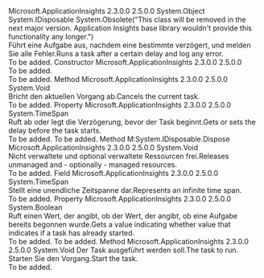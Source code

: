 <Type Name="TaskTimer" FullName="Microsoft.ApplicationInsights.Extensibility.Implementation.TaskTimer">
  <TypeSignature Language="C#" Value="public class TaskTimer : IDisposable" />
  <TypeSignature Language="ILAsm" Value=".class public auto ansi beforefieldinit TaskTimer extends System.Object implements class System.IDisposable" />
  <TypeSignature Language="DocId" Value="T:Microsoft.ApplicationInsights.Extensibility.Implementation.TaskTimer" />
  <TypeSignature Language="VB.NET" Value="Public Class TaskTimer&#xA;Implements IDisposable" />
  <TypeSignature Language="F#" Value="type TaskTimer = class&#xA;    interface IDisposable" />
  <AssemblyInfo>
    <AssemblyName>Microsoft.ApplicationInsights</AssemblyName>
    <AssemblyVersion>2.3.0.0</AssemblyVersion>
    <AssemblyVersion>2.5.0.0</AssemblyVersion>
  </AssemblyInfo>
  <Base>
    <BaseTypeName>System.Object</BaseTypeName>
  </Base>
  <Interfaces>
    <Interface>
      <InterfaceName>System.IDisposable</InterfaceName>
    </Interface>
  </Interfaces>
  <Attributes>
    <Attribute>
      <AttributeName>System.Obsolete("This class will be removed in the next major version. Application Insights base library wouldn't provide this functionality any longer.")</AttributeName>
    </Attribute>
  </Attributes>
  <Docs>
    <summary>
            <span data-ttu-id="6e5e4-101">Führt eine Aufgabe aus, nachdem eine bestimmte verzögert, und melden Sie alle Fehler.</span><span class="sxs-lookup"><span data-stu-id="6e5e4-101">Runs a task after a certain delay and log any error.</span></span>
            </summary>
    <remarks>To be added.</remarks>
  </Docs>
  <Members>
    <Member MemberName=".ctor">
      <MemberSignature Language="C#" Value="public TaskTimer ();" />
      <MemberSignature Language="ILAsm" Value=".method public hidebysig specialname rtspecialname instance void .ctor() cil managed" />
      <MemberSignature Language="DocId" Value="M:Microsoft.ApplicationInsights.Extensibility.Implementation.TaskTimer.#ctor" />
      <MemberSignature Language="VB.NET" Value="Public Sub New ()" />
      <MemberType>Constructor</MemberType>
      <AssemblyInfo>
        <AssemblyName>Microsoft.ApplicationInsights</AssemblyName>
        <AssemblyVersion>2.3.0.0</AssemblyVersion>
        <AssemblyVersion>2.5.0.0</AssemblyVersion>
      </AssemblyInfo>
      <Parameters />
      <Docs>
        <summary>To be added.</summary>
        <remarks>To be added.</remarks>
      </Docs>
    </Member>
    <Member MemberName="Cancel">
      <MemberSignature Language="C#" Value="public void Cancel ();" />
      <MemberSignature Language="ILAsm" Value=".method public hidebysig instance void Cancel() cil managed" />
      <MemberSignature Language="DocId" Value="M:Microsoft.ApplicationInsights.Extensibility.Implementation.TaskTimer.Cancel" />
      <MemberSignature Language="VB.NET" Value="Public Sub Cancel ()" />
      <MemberSignature Language="F#" Value="member this.Cancel : unit -&gt; unit" Usage="taskTimer.Cancel " />
      <MemberType>Method</MemberType>
      <AssemblyInfo>
        <AssemblyName>Microsoft.ApplicationInsights</AssemblyName>
        <AssemblyVersion>2.3.0.0</AssemblyVersion>
        <AssemblyVersion>2.5.0.0</AssemblyVersion>
      </AssemblyInfo>
      <ReturnValue>
        <ReturnType>System.Void</ReturnType>
      </ReturnValue>
      <Parameters />
      <Docs>
        <summary>
            <span data-ttu-id="6e5e4-102">Bricht den aktuellen Vorgang ab.</span><span class="sxs-lookup"><span data-stu-id="6e5e4-102">Cancels the current task.</span></span>
            </summary>
        <remarks>To be added.</remarks>
      </Docs>
    </Member>
    <Member MemberName="Delay">
      <MemberSignature Language="C#" Value="public TimeSpan Delay { get; set; }" />
      <MemberSignature Language="ILAsm" Value=".property instance valuetype System.TimeSpan Delay" />
      <MemberSignature Language="DocId" Value="P:Microsoft.ApplicationInsights.Extensibility.Implementation.TaskTimer.Delay" />
      <MemberSignature Language="VB.NET" Value="Public Property Delay As TimeSpan" />
      <MemberSignature Language="F#" Value="member this.Delay : TimeSpan with get, set" Usage="Microsoft.ApplicationInsights.Extensibility.Implementation.TaskTimer.Delay" />
      <MemberType>Property</MemberType>
      <AssemblyInfo>
        <AssemblyName>Microsoft.ApplicationInsights</AssemblyName>
        <AssemblyVersion>2.3.0.0</AssemblyVersion>
        <AssemblyVersion>2.5.0.0</AssemblyVersion>
      </AssemblyInfo>
      <ReturnValue>
        <ReturnType>System.TimeSpan</ReturnType>
      </ReturnValue>
      <Docs>
        <summary>
            <span data-ttu-id="6e5e4-103">Ruft ab oder legt die Verzögerung, bevor der Task beginnt.</span><span class="sxs-lookup"><span data-stu-id="6e5e4-103">Gets or sets the delay before the task starts.</span></span> 
            </summary>
        <value>To be added.</value>
        <remarks>To be added.</remarks>
      </Docs>
    </Member>
    <Member MemberName="Dispose">
      <MemberSignature Language="C#" Value="public void Dispose ();" />
      <MemberSignature Language="ILAsm" Value=".method public hidebysig newslot virtual instance void Dispose() cil managed" />
      <MemberSignature Language="DocId" Value="M:Microsoft.ApplicationInsights.Extensibility.Implementation.TaskTimer.Dispose" />
      <MemberSignature Language="VB.NET" Value="Public Sub Dispose ()" />
      <MemberSignature Language="F#" Value="abstract member Dispose : unit -&gt; unit&#xA;override this.Dispose : unit -&gt; unit" Usage="taskTimer.Dispose " />
      <MemberType>Method</MemberType>
      <Implements>
        <InterfaceMember>M:System.IDisposable.Dispose</InterfaceMember>
      </Implements>
      <AssemblyInfo>
        <AssemblyName>Microsoft.ApplicationInsights</AssemblyName>
        <AssemblyVersion>2.3.0.0</AssemblyVersion>
        <AssemblyVersion>2.5.0.0</AssemblyVersion>
      </AssemblyInfo>
      <ReturnValue>
        <ReturnType>System.Void</ReturnType>
      </ReturnValue>
      <Parameters />
      <Docs>
        <summary>
            <span data-ttu-id="6e5e4-104">Nicht verwaltete und optional verwaltete Ressourcen frei.</span><span class="sxs-lookup"><span data-stu-id="6e5e4-104">Releases unmanaged and - optionally - managed resources.</span></span>
            </summary>
        <remarks>To be added.</remarks>
      </Docs>
    </Member>
    <Member MemberName="InfiniteTimeSpan">
      <MemberSignature Language="C#" Value="public static readonly TimeSpan InfiniteTimeSpan;" />
      <MemberSignature Language="ILAsm" Value=".field public static initonly valuetype System.TimeSpan InfiniteTimeSpan" />
      <MemberSignature Language="DocId" Value="F:Microsoft.ApplicationInsights.Extensibility.Implementation.TaskTimer.InfiniteTimeSpan" />
      <MemberSignature Language="VB.NET" Value="Public Shared ReadOnly InfiniteTimeSpan As TimeSpan " />
      <MemberSignature Language="F#" Value=" staticval mutable InfiniteTimeSpan : TimeSpan" Usage="Microsoft.ApplicationInsights.Extensibility.Implementation.TaskTimer.InfiniteTimeSpan" />
      <MemberType>Field</MemberType>
      <AssemblyInfo>
        <AssemblyName>Microsoft.ApplicationInsights</AssemblyName>
        <AssemblyVersion>2.3.0.0</AssemblyVersion>
        <AssemblyVersion>2.5.0.0</AssemblyVersion>
      </AssemblyInfo>
      <ReturnValue>
        <ReturnType>System.TimeSpan</ReturnType>
      </ReturnValue>
      <Docs>
        <summary>
            <span data-ttu-id="6e5e4-105">Stellt eine unendliche Zeitspanne dar.</span><span class="sxs-lookup"><span data-stu-id="6e5e4-105">Represents an infinite time span.</span></span>
            </summary>
        <remarks>To be added.</remarks>
      </Docs>
    </Member>
    <Member MemberName="IsStarted">
      <MemberSignature Language="C#" Value="public bool IsStarted { get; }" />
      <MemberSignature Language="ILAsm" Value=".property instance bool IsStarted" />
      <MemberSignature Language="DocId" Value="P:Microsoft.ApplicationInsights.Extensibility.Implementation.TaskTimer.IsStarted" />
      <MemberSignature Language="VB.NET" Value="Public ReadOnly Property IsStarted As Boolean" />
      <MemberSignature Language="F#" Value="member this.IsStarted : bool" Usage="Microsoft.ApplicationInsights.Extensibility.Implementation.TaskTimer.IsStarted" />
      <MemberType>Property</MemberType>
      <AssemblyInfo>
        <AssemblyName>Microsoft.ApplicationInsights</AssemblyName>
        <AssemblyVersion>2.3.0.0</AssemblyVersion>
        <AssemblyVersion>2.5.0.0</AssemblyVersion>
      </AssemblyInfo>
      <ReturnValue>
        <ReturnType>System.Boolean</ReturnType>
      </ReturnValue>
      <Docs>
        <summary>
            <span data-ttu-id="6e5e4-106">Ruft einen Wert, der angibt, ob der Wert, der angibt, ob eine Aufgabe bereits begonnen wurde.</span><span class="sxs-lookup"><span data-stu-id="6e5e4-106">Gets a value indicating whether value that indicates if a task has already started.</span></span>
            </summary>
        <value>To be added.</value>
        <remarks>To be added.</remarks>
      </Docs>
    </Member>
    <Member MemberName="Start">
      <MemberSignature Language="C#" Value="public void Start (Func&lt;System.Threading.Tasks.Task&gt; elapsed);" />
      <MemberSignature Language="ILAsm" Value=".method public hidebysig instance void Start(class System.Func`1&lt;class System.Threading.Tasks.Task&gt; elapsed) cil managed" />
      <MemberSignature Language="DocId" Value="M:Microsoft.ApplicationInsights.Extensibility.Implementation.TaskTimer.Start(System.Func{System.Threading.Tasks.Task})" />
      <MemberSignature Language="VB.NET" Value="Public Sub Start (elapsed As Func(Of Task))" />
      <MemberSignature Language="F#" Value="member this.Start : Func&lt;System.Threading.Tasks.Task&gt; -&gt; unit" Usage="taskTimer.Start elapsed" />
      <MemberType>Method</MemberType>
      <AssemblyInfo>
        <AssemblyName>Microsoft.ApplicationInsights</AssemblyName>
        <AssemblyVersion>2.3.0.0</AssemblyVersion>
        <AssemblyVersion>2.5.0.0</AssemblyVersion>
      </AssemblyInfo>
      <ReturnValue>
        <ReturnType>System.Void</ReturnType>
      </ReturnValue>
      <Parameters>
        <Parameter Name="elapsed" Type="System.Func&lt;System.Threading.Tasks.Task&gt;" />
      </Parameters>
      <Docs>
        <param name="elapsed"><span data-ttu-id="6e5e4-107">Der Task ausgeführt werden soll.</span><span class="sxs-lookup"><span data-stu-id="6e5e4-107">The task to run.</span></span></param>
        <summary>
            <span data-ttu-id="6e5e4-108">Starten Sie den Vorgang.</span><span class="sxs-lookup"><span data-stu-id="6e5e4-108">Start the task.</span></span>
            </summary>
        <remarks>To be added.</remarks>
      </Docs>
    </Member>
  </Members>
</Type>